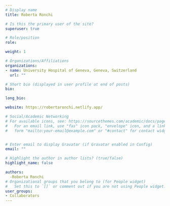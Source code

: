```yaml
---
# Display name
title: Roberta Ronchi

# Is this the primary user of the site?
superuser: true

# Role/position
role: 

weight: 1

# Organizations/Affiliations
organizations:
- name: University Hospital of Geneva, Geneva, Switzerland
  url: ""

# Short bio (displayed in user profile at end of posts)
bio:

long_bio:

website: https://robertaronchi.netlify.app/

# Social/Academic Networking
# For available icons, see: https://sourcethemes.com/academic/docs/page-builder/#icons
#   For an email link, use "fas" icon pack, "envelope" icon, and a link in the
#   form "mailto:your-email@example.com" or "#contact" for contact widget.


# Enter email to display Gravatar (if Gravatar enabled in Config)
email: ""

# Highlight the author in author lists? (true/false)
highlight_name: false

authors:
  -Roberta Ronchi
# Organizational groups that you belong to (for People widget)
#   Set this to `[]` or comment out if you are not using People widget.
user_groups:
- Collaborators
---
```

